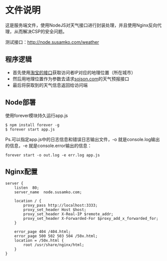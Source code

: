 # 文件说明
这是服务端文件，使用NodeJS对天气接口进行封装处理，并且使用Nginx反向代理，从而解决CSP的安全问题。
    
测试接口：http://node.susamko.com/weather


## 程序逻辑
- 首先使用[淘宝的接口](http://ip.taobao.com/service/getIpInfo.php?ip=115.159.152.210)获取访问者IP对应的地理位置（所在城市）
- 然后用地理位置作为参数去请求[sojson.com](https://www.sojson.com/blog/234.html)的天气预报接口
- 最后将获取到的天气信息返回给访问端


## Node部署
使用forever模块持久运行app.js

    $ npm install forever -g
    $ forever start app.js


Ps.可以指定app.js中的日志信息和错误日志输出文件，-o 就是console.log输出的信息，-e 就是console.error输出的信息：  

    forever start -o out.log -e err.log app.js  


## Nginx配置

    server {
        listen	80;
        server_name  node.susamko.com;
    
        location / {
            proxy_pass http://localhost:3333;
            proxy_set_header Host $host;  
            proxy_set_header X-Real-IP $remote_addr;  
            proxy_set_header X-Forwarded-For $proxy_add_x_forwarded_for;  
        }
    
        error_page 404 /404.html;
        error_page 500 502 503 504 /50x.html;
        location = /50x.html {
            root /usr/share/nginx/html;
        }
    }
    

